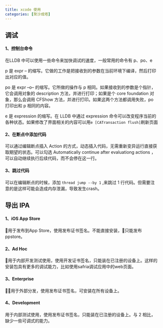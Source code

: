 ```yaml
---
title: xcode 使用
categories: [聚沙成塔]
---
```


## 调试

#### 1、控制台命令

在LLDB 中可以使用一些命令来加快调试的速度，一般常用的命令有 p、po、e

p 是 expr – 的缩写。它做的工作是把接收到的参数在当前环境下编译，然后打印出对应的值。


po 是 expr –o– 的缩写。它所做的操作与 p 相同。如果接收到的参数是个指针，它会调用对象的 description 方法，并进行打印；如果是个 core foundation 对象，那么会调用 CFShow 方法，并进行打印。如果这两个方法都调用失败，po 打印出和 p 相同的内容。

e 是 expression 的缩写。在 LLDB 中通过 expression 命令可以改变程序当前的各种状态。如果修改了界面相关的内容可以用`e [CATransaction flush]`刷新页面


####  2、在断点中添加代码

可以通过编辑断点插入 Action 的方式，动态插入代码，无需重新变异运行直接获取期望的状态。可以勾选 Automatically continue after evaluationg actions ，可以自动继续执行后续代码，而不会停在这一行。


#### 3、跳过代码

可以在编辑断点的时候，添加 `thread jump --by 1` ,来跳过 1 行代码。但需要注意的是这样可能会造成内存泄漏，导致发生crash。




## 导出 IPA 

#### 1、iOS App Store

用于发布到App Store，使用发布证书签名。不能直接安装，只能发布ppstore。

#### 2、Ad Hoc

用于内部开发测试使用，使用开发证书签名，只能装在已注册的设备上。这样的安装包具有更多的调试能力，比如使用safria调试应用中的web页面。

#### 3、Enterprise

用于外部分发，使用发布证书签名，可安装在所有设备上。

#### 4、Development

用于内部测试使用，使用发布证书签名，只能装在已注册的设备上。与 2 相比，缺少一些可调式的能力。


